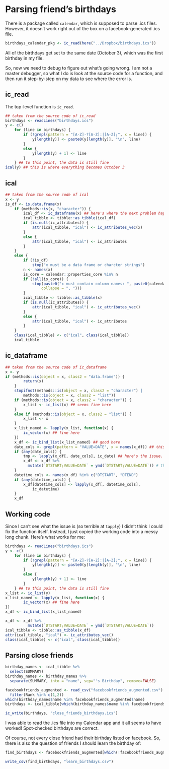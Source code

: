 Parsing friend’s birthdays
================

There is a package called `calendar`, which is supposed to parse .ics
files. However, it doesn’t work right out of the box on a
facebook-generated .ics file.

``` r
birthdays_calendar_pkg <- ic_read(here("../Dropbox/birthdays.ics"))
```

All of the birthdays get set to the same date (October 3), which was the
first birthday in my file.

So, now we need to debug to figure out what’s going wrong. I am not a
master debugger, so what I do is look at the source code for a function,
and then run it step-by-step on my data to see where the error is.

## ic\_read

The top-level function is `ic_read`.

``` r
## taken from the source code of ic_read
birthdays <- readLines("birthdays.ics")
y <- c()
    for (line in birthdays) {
        if (!grepl(pattern = "[A-Z]-?[A-Z]:|[A-Z];", x = line)) {
            y[length(y)] <- paste0(y[length(y)], "\n", line)
        }
        else {
            y[length(y) + 1] <- line
        }
    } ## to this point, the data is still fine
ical(y) ## this is where everything becomes October 3
```

## ical

``` r
## taken from the source code of ical
x <- y
is_df <- is.data.frame(x)
    if (methods::is(x, "character")) {
        ical_df <- ic_dataframe(x) ## here's where the next problem happens
        ical_tibble <- tibble::as_tibble(ical_df)
        if (is.null(ic_attributes)) {
            attr(ical_tibble, "ical") <- ic_attributes_vec(x)
        }
        else {
            attr(ical_tibble, "ical") <- ic_attributes
        }
    }
    else {
        if (!is_df) 
            stop("x must be a data frame or charcter strings")
        n <- names(x)
        is_core = calendar::properties_core %in% n
        if (!all(is_core)) {
            stop(paste0("x must contain column names: ", paste0(calendar::properties_core, 
                collapse = ", ")))
        }
        ical_tibble <- tibble::as_tibble(x)
        if (is.null(ic_attributes)) {
            attr(ical_tibble, "ical") <- ic_attributes_vec()
        }
        else {
            attr(ical_tibble, "ical") <- ic_attributes
        }
    }
    class(ical_tibble) <- c("ical", class(ical_tibble))
    ical_tibble
```

## ic\_dataframe

``` r
## taken from the source code of ic_dataframe
x <- y
if (methods::is(object = x, class2 = "data.frame")) {
        return(x)
    }
    stopifnot(methods::is(object = x, class2 = "character") | 
        methods::is(object = x, class2 = "list"))
    if (methods::is(object = x, class2 = "character")) {
        x_list <- ic_list(x) ## seems fine here
    }
    else if (methods::is(object = x, class2 = "list")) {
        x_list <- x
    }
    x_list_named <- lapply(x_list, function(x) {
        ic_vector(x) ## fine here
    })
    x_df <- ic_bind_list(x_list_named) ## good here
    date_cols <- grepl(pattern = "VALUE=DATE", x = names(x_df)) ## this is the right columns
    if (any(date_cols)) {
        tmp <- lapply(x_df[, date_cols], ic_date) ## here's the issue. I renamed the variable to tmp to debug
        x_df <- x_df %>%
          mutate(`DTSTART;VALUE=DATE` = ymd(`DTSTART;VALUE=DATE`)) # this works on my particular data
    }
    datetime_cols <- names(x_df) %in% c("DTSTART", "DTEND")
    if (any(datetime_cols)) {
        x_df[datetime_cols] <- lapply(x_df[, datetime_cols], 
            ic_datetime)
    }
    x_df
```

## Working code

Since I can’t see what the issue is (so terrible at `tapply`) I didn’t
think I could fix the function itself. Instead, I just copied the
working code into a messy long chunk. Here’s what works for me:

``` r
birthdays <- readLines("birthdays.ics")
y <- c()
    for (line in birthdays) {
        if (!grepl(pattern = "[A-Z]-?[A-Z]:|[A-Z];", x = line)) {
            y[length(y)] <- paste0(y[length(y)], "\n", line)
        }
        else {
            y[length(y) + 1] <- line
        }
    } ## to this point, the data is still fine
x_list <- ic_list(y)
x_list_named <- lapply(x_list, function(x) {
        ic_vector(x) ## fine here
})
x_df <- ic_bind_list(x_list_named) 

x_df <- x_df %>%
          mutate(`DTSTART;VALUE=DATE` = ymd(`DTSTART;VALUE=DATE`)) 
ical_tibble <- tibble::as_tibble(x_df)
attr(ical_tibble, "ical") <- ic_attributes_vec()
class(ical_tibble) <- c("ical", class(ical_tibble))
```

## Parsing close friends

``` r
birthday_names <- ical_tibble %>%
  select(SUMMARY)
birthday_names <- birthday_names %>%
  separate(SUMMARY, into = "name", sep="'s Birthday", remove=FALSE)
```

``` r
facebookfriends_augmented <- read_csv("facebookfriends_augmented.csv") %>%
  filter(Rank %in% c(1,2))
which(birthday_names$name %in% facebookfriends_augmented$name)
birthdays <- ical_tibble[which(birthday_names$name %in% facebookfriends_augmented$name),]
```

``` r
ic_write(birthdays, "close_friends_birthdays.ics")
```

I was able to read the .ics file into my Calendar app and it all seems
to have worked\! Spot-checked birthdays are correct.

Of course, not every close friend had their birthday listed on facebook.
So, there is also the question of friends I should learn the birthday
of:

``` r
find_birthdays <- facebookfriends_augmented[which(!facebookfriends_augmented$name %in% birthday_names$name),]
```

``` r
write_csv(find_birthdays, "learn_birthdays.csv")
```

